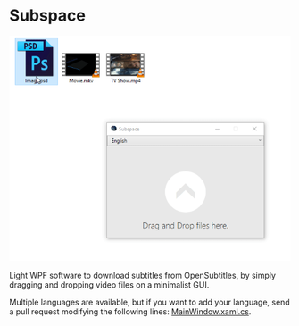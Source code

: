 # Subspace
![Preview](./Preview.gif)

Light WPF software to download subtitles from OpenSubtitles, by simply dragging and dropping video files on a minimalist GUI.

Multiple languages are available, but if you want to add your language, send a pull request modifying the following lines: [MainWindow.xaml.cs](./Subspace/MainWindow.xaml.cs#L57-L74).